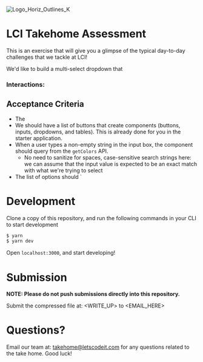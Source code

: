 ![Logo_Horiz_Outlines_K](https://user-images.githubusercontent.com/13429481/135781260-98960a5f-6569-4174-8394-aabdf717923a.png)

# LCI Takehome Assessment

This is an exercise that will give you a glimpse of the typical day-to-day challenges that we tackle at LCI!

We'd like to build a multi-select dropdown that 

### Interactions:



## Acceptance Criteria
- The 
- We should have a list of buttons that create components (buttons, inputs, dropdowns, and tables). This is already done for you in the starter application.
- When a user types a non-empty string in the input box, the component should query from the `getColors` API.
  - No need to sanitize for spaces, case-sensitive search strings here: we can assume that the input value is expected to be an exact match with what we're trying to select
- The list of options should  `

# Development
Clone a copy of this repository, and run the following commands in your CLI to start development
```zsh
$ yarn
$ yarn dev 
```
Open `localhost:3000`, and start developing!

# Submission
**NOTE: Please do not push submissions directly into this repository.**

Submit the compressed file at: <WRITE_UP> to <EMAIL_HERE>

# Questions?

Email our team at: takehome@letscodeit.com for any questions related to the take home. Good luck! 
